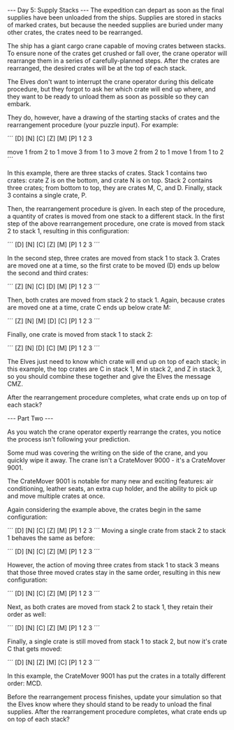 --- Day 5: Supply Stacks ---
The expedition can depart as soon as the final supplies have been unloaded from the ships. Supplies are stored in stacks of marked crates, but because the needed supplies are buried under many other crates, the crates need to be rearranged.

The ship has a giant cargo crane capable of moving crates between stacks. To ensure none of the crates get crushed or fall over, the crane operator will rearrange them in a series of carefully-planned steps. After the crates are rearranged, the desired crates will be at the top of each stack.

The Elves don't want to interrupt the crane operator during this delicate procedure, but they forgot to ask her which crate will end up where, and they want to be ready to unload them as soon as possible so they can embark.

They do, however, have a drawing of the starting stacks of crates and the rearrangement procedure (your puzzle input). For example:

´´´
    [D]
[N] [C]
[Z] [M] [P]
 1   2   3

move 1 from 2 to 1
move 3 from 1 to 3
move 2 from 2 to 1
move 1 from 1 to 2
´´´

In this example, there are three stacks of crates. Stack 1 contains two crates: crate Z is on the bottom, and crate N is on top. Stack 2 contains three crates; from bottom to top, they are crates M, C, and D. Finally, stack 3 contains a single crate, P.

Then, the rearrangement procedure is given. In each step of the procedure, a quantity of crates is moved from one stack to a different stack. In the first step of the above rearrangement procedure, one crate is moved from stack 2 to stack 1, resulting in this configuration:

´´´
[D]
[N] [C]
[Z] [M] [P]
 1   2   3
 ´´´

In the second step, three crates are moved from stack 1 to stack 3. Crates are moved one at a time, so the first crate to be moved (D) ends up below the second and third crates:

´´´
        [Z]
        [N]
    [C] [D]
    [M] [P]
 1   2   3
 ´´´

Then, both crates are moved from stack 2 to stack 1. Again, because crates are moved one at a time, crate C ends up below crate M:

´´´
        [Z]
        [N]
[M]     [D]
[C]     [P]
 1   2   3
´´´

Finally, one crate is moved from stack 1 to stack 2:

´´´
        [Z]
        [N]
        [D]
[C] [M] [P]
 1   2   3
´´´

The Elves just need to know which crate will end up on top of each stack; in this example, the top crates are C in stack 1, M in stack 2, and Z in stack 3, so you should combine these together and give the Elves the message CMZ.

After the rearrangement procedure completes, what crate ends up on top of each stack?

--- Part Two ---

As you watch the crane operator expertly rearrange the crates, you notice the process isn't following your prediction.

Some mud was covering the writing on the side of the crane, and you quickly wipe it away. The crane isn't a CrateMover 9000 - it's a CrateMover 9001.

The CrateMover 9001 is notable for many new and exciting features: air conditioning, leather seats, an extra cup holder, and the ability to pick up and move multiple crates at once.

Again considering the example above, the crates begin in the same configuration:

´´´
    [D]
[N] [C]
[Z] [M] [P]
 1   2   3
´´´
Moving a single crate from stack 2 to stack 1 behaves the same as before:

´´´
[D]
[N] [C]
[Z] [M] [P]
 1   2   3
´´´

However, the action of moving three crates from stack 1 to stack 3 means that those three moved crates stay in the same order, resulting in this new configuration:

´´´
        [D]
        [N]
    [C] [Z]
    [M] [P]
 1   2   3
 ´´´

Next, as both crates are moved from stack 2 to stack 1, they retain their order as well:

´´´
        [D]
        [N]
[C]     [Z]
[M]     [P]
 1   2   3
 ´´´

Finally, a single crate is still moved from stack 1 to stack 2, but now it's crate C that gets moved:

´´´
        [D]
        [N]
        [Z]
[M] [C] [P]
 1   2   3
 ´´´

In this example, the CrateMover 9001 has put the crates in a totally different order: MCD.

Before the rearrangement process finishes, update your simulation so that the Elves know where they should stand to be ready to unload the final supplies. After the rearrangement procedure completes, what crate ends up on top of each stack?

